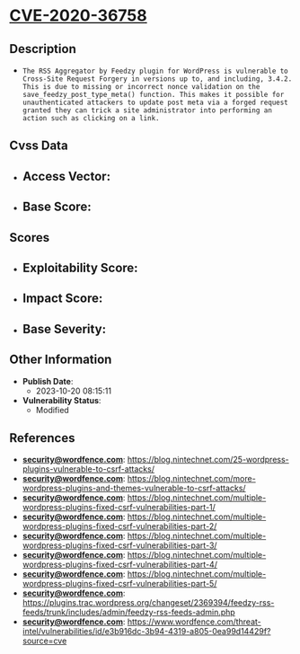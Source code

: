 
# [CVE-2020-36758](https://blog.nintechnet.com/25-wordpress-plugins-vulnerable-to-csrf-attacks/)

## Description

- `The RSS Aggregator by Feedzy plugin for WordPress is vulnerable to Cross-Site Request Forgery in versions up to, and including, 3.4.2. This is due to missing or incorrect nonce validation on the save_feedzy_post_type_meta() function. This makes it possible for unauthenticated attackers to update post meta via a forged request granted they can trick a site administrator into performing an action such as clicking on a link.`

## Cvss Data

- **Access Vector**:
  - 
- **Base Score**:
  - 

## Scores

- **Exploitability Score**:
  - 
- **Impact Score**:
  - 
- **Base Severity**:
  - 

## Other Information

- **Publish Date**:
  - 2023-10-20 08:15:11
- **Vulnerability Status**:
  - Modified

## References

- **security@wordfence.com**: https://blog.nintechnet.com/25-wordpress-plugins-vulnerable-to-csrf-attacks/
- **security@wordfence.com**: https://blog.nintechnet.com/more-wordpress-plugins-and-themes-vulnerable-to-csrf-attacks/
- **security@wordfence.com**: https://blog.nintechnet.com/multiple-wordpress-plugins-fixed-csrf-vulnerabilities-part-1/
- **security@wordfence.com**: https://blog.nintechnet.com/multiple-wordpress-plugins-fixed-csrf-vulnerabilities-part-2/
- **security@wordfence.com**: https://blog.nintechnet.com/multiple-wordpress-plugins-fixed-csrf-vulnerabilities-part-3/
- **security@wordfence.com**: https://blog.nintechnet.com/multiple-wordpress-plugins-fixed-csrf-vulnerabilities-part-4/
- **security@wordfence.com**: https://blog.nintechnet.com/multiple-wordpress-plugins-fixed-csrf-vulnerabilities-part-5/
- **security@wordfence.com**: https://plugins.trac.wordpress.org/changeset/2369394/feedzy-rss-feeds/trunk/includes/admin/feedzy-rss-feeds-admin.php
- **security@wordfence.com**: https://www.wordfence.com/threat-intel/vulnerabilities/id/e3b916dc-3b94-4319-a805-0ea99d14429f?source=cve
